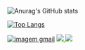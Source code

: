 

![Anurag's GitHub stats](https://github-readme-stats.vercel.app/api?username=vitorrt2021&show_icons=true&theme=dracula)

[![Top Langs](https://github-readme-stats.vercel.app/api/top-langs/?username=vitorrt2021&show_icons=true&theme=dracula)](https://github.com/anuraghazra/github-readme-stats)

<a href='vitorrt2015@gmail.com?subject=Hello%20again'><img src='https://img.shields.io/badge/Gmail-D14836?style=for-the-badge&logo=gmail&logoColor=white' alt='imagem gmail'></a>
<a href='https://www.facebook.com/vitor.ramos.71697'><img src='https://img.shields.io/badge/Facebook-1877F2?style=for-the-badge&logo=facebook&logoColor=white'> </a>
<a href='https://www.linkedin.com/in/vitor-ramos-turibio-/'><img src='https://img.shields.io/badge/LinkedIn-0077B5?style=for-the-badge&logo=linkedin&logoColor=white'> </a>
